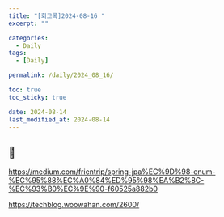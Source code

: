 ```yaml
---
title: "[회고록]2024-08-16 "
excerpt: ""

categories:
  - Daily
tags:
  - [Daily]

permalink: /daily/2024_08_16/

toc: true
toc_sticky: true

date: 2024-08-14
last_modified_at: 2024-08-14
---
```


## 🦥

https://medium.com/frientrip/spring-jpa%EC%9D%98-enum-%EC%95%88%EC%A0%84%ED%95%98%EA%B2%8C-%EC%93%B0%EC%9E%90-f60525a882b0

https://techblog.woowahan.com/2600/
